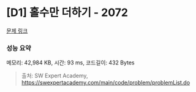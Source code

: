 # [D1] 홀수만 더하기 - 2072 

[문제 링크](https://swexpertacademy.com/main/code/problem/problemDetail.do?contestProbId=AV5QSEhaA5sDFAUq) 

### 성능 요약

메모리: 42,984 KB, 시간: 93 ms, 코드길이: 432 Bytes



> 출처: SW Expert Academy, https://swexpertacademy.com/main/code/problem/problemList.do